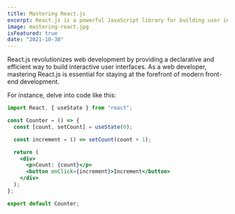 ```yaml
---
title: Mastering React.js
excerpt: React.js is a powerful JavaScript library for building user interfaces. Unleash its full potential and elevate your web development skills!
image: mastering-react.jpg
isFeatured: true
date: "2021-10-30"
---
```


React.js revolutionizes web development by providing a declarative and efficient way to build interactive user interfaces. As a web developer, mastering React.js is essential for staying at the forefront of modern front-end development.

For instance, delve into code like this:

```jsx
import React, { useState } from "react";

const Counter = () => {
  const [count, setCount] = useState(0);

  const increment = () => setCount(count + 1);

  return (
    <div>
      <p>Count: {count}</p>
      <button onClick={increment}>Increment</button>
    </div>
  );
};

export default Counter;
```
